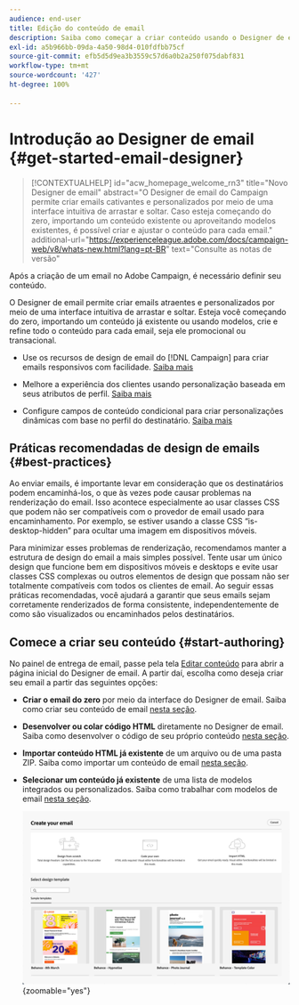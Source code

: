 ```yaml
---
audience: end-user
title: Edição do conteúdo de email
description: Saiba como começar a criar conteúdo usando o Designer de email na interface do Campaign Web
exl-id: a5b966bb-09da-4a50-98d4-010fdfbb75cf
source-git-commit: efb5d5d9ea3b3559c57d6a0b2a250f075dabf831
workflow-type: tm+mt
source-wordcount: '427'
ht-degree: 100%

---
```


# Introdução ao Designer de email {#get-started-email-designer}

>[!CONTEXTUALHELP]
>id="acw_homepage_welcome_rn3"
>title="Novo Designer de email"
>abstract="O Designer de email do Campaign permite criar emails cativantes e personalizados por meio de uma interface intuitiva de arrastar e soltar. Caso esteja começando do zero, importando um conteúdo existente ou aproveitando modelos existentes, é possível criar e ajustar o conteúdo para cada email."
>additional-url="https://experienceleague.adobe.com/docs/campaign-web/v8/whats-new.html?lang=pt-BR" text="Consulte as notas de versão"

Após a criação de um email no Adobe Campaign, é necessário definir seu conteúdo.

O Designer de email permite criar emails atraentes e personalizados por meio de uma interface intuitiva de arrastar e soltar. Esteja você começando do zero, importando um conteúdo já existente ou usando modelos, crie e refine todo o conteúdo para cada email, seja ele promocional ou transacional.

<!--Built to deliver HTML optimized for responsive design, the Email Designer allows you to easily define and apply visibility conditions and dynamic content to an email, template, or fragment directly through the user interface. You can seamlessly switch between the drag and drop interface and HTML code at the click of a button.

The Email Designer allows you to create email content and email content templates. It is compatible with simple emails, transactional emails, A/B test emails, multilingual emails, and recurring emails.-->

* Use os recursos de design de email do [!DNL Campaign] para criar emails responsivos com facilidade. [Saiba mais](create-email-content.md)

* Melhore a experiência dos clientes usando personalização baseada em seus atributos de perfil. [Saiba mais](../personalization/personalize.md)

* Configure campos de conteúdo condicional para criar personalizações dinâmicas com base no perfil do destinatário. [Saiba mais](../personalization/conditions.md)

## Práticas recomendadas de design de emails {#best-practices}

Ao enviar emails, é importante levar em consideração que os destinatários podem encaminhá-los, o que às vezes pode causar problemas na renderização do email. Isso acontece especialmente ao usar classes CSS que podem não ser compatíveis com o provedor de email usado para encaminhamento. Por exemplo, se estiver usando a classe CSS “is-desktop-hidden” para ocultar uma imagem em dispositivos móveis.

Para minimizar esses problemas de renderização, recomendamos manter a estrutura de design do email a mais simples possível. Tente usar um único design que funcione bem em dispositivos móveis e desktops e evite usar classes CSS complexas ou outros elementos de design que possam não ser totalmente compatíveis com todos os clientes de email. Ao seguir essas práticas recomendadas, você ajudará a garantir que seus emails sejam corretamente renderizados de forma consistente, independentemente de como são visualizados ou encaminhados pelos destinatários.

## Comece a criar seu conteúdo {#start-authoring}

No painel de entrega de email, passe pela tela [Editar conteúdo](edit-content.md) para abrir a página inicial do Designer de email. A partir daí, escolha como deseja criar seu email a partir das seguintes opções:

* **Criar o email do zero** por meio da interface do Designer de email. Saiba como criar seu conteúdo de email [nesta seção](create-email-content.md).

* **Desenvolver ou colar código HTML** diretamente no Designer de email. Saiba como desenvolver o código de seu próprio conteúdo [nesta seção](code-content.md).

* **Importar conteúdo HTML já existente** de um arquivo ou de uma pasta ZIP. Saiba como importar um conteúdo de email [nesta seção](existing-content.md).

* **Selecionar um conteúdo já existente** de uma lista de modelos integrados ou personalizados. Saiba como trabalhar com modelos de email [nesta seção](create-email-templates.md).

  ![](assets/email_designer_create_options.png){zoomable=&quot;yes&quot;}
